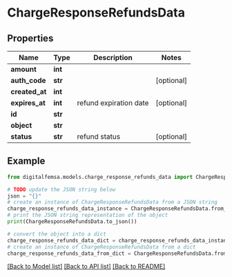 # ChargeResponseRefundsData


## Properties

Name | Type | Description | Notes
------------ | ------------- | ------------- | -------------
**amount** | **int** |  | 
**auth_code** | **str** |  | [optional] 
**created_at** | **int** |  | 
**expires_at** | **int** | refund expiration date | [optional] 
**id** | **str** |  | 
**object** | **str** |  | 
**status** | **str** | refund status | [optional] 

## Example

```python
from digitalfemsa.models.charge_response_refunds_data import ChargeResponseRefundsData

# TODO update the JSON string below
json = "{}"
# create an instance of ChargeResponseRefundsData from a JSON string
charge_response_refunds_data_instance = ChargeResponseRefundsData.from_json(json)
# print the JSON string representation of the object
print(ChargeResponseRefundsData.to_json())

# convert the object into a dict
charge_response_refunds_data_dict = charge_response_refunds_data_instance.to_dict()
# create an instance of ChargeResponseRefundsData from a dict
charge_response_refunds_data_from_dict = ChargeResponseRefundsData.from_dict(charge_response_refunds_data_dict)
```
[[Back to Model list]](../README.md#documentation-for-models) [[Back to API list]](../README.md#documentation-for-api-endpoints) [[Back to README]](../README.md)


